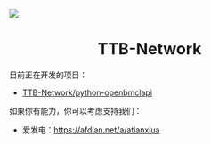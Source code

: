 ![](https://s21.ax1x.com/2024/03/10/pFyXD2j.png)

<div align="center">

# TTB-Network

</div>

目前正在开发的项目：

- [TTB-Network/python-openbmclapi](https://github.com/TTB-Network/python-openbmclapi)

如果你有能力，你可以考虑支持我们：

- 爱发电：https://afdian.net/a/atianxiua

